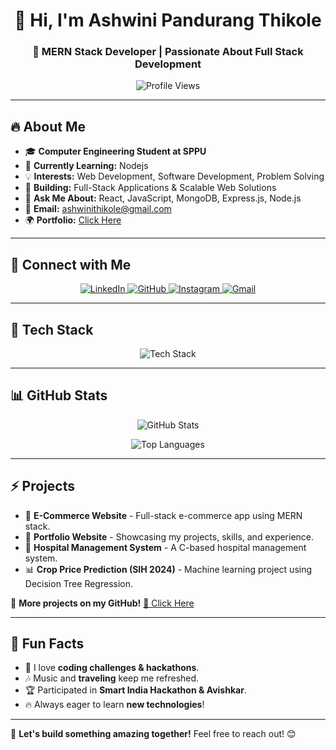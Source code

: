 <h1 align="center">👋 Hi, I'm Ashwini Pandurang Thikole</h1>
<h3 align="center">🚀 MERN Stack Developer | Passionate About Full Stack Development</h3>

<p align="center">
  <img src="https://komarev.com/ghpvc/?username=ashuthikole2004&label=Profile%20Views&color=0e75b6&style=flat" alt="Profile Views" />
</p>

---

## 🔥 About Me  
- 🎓 **Computer Engineering Student at SPPU**  
- 🌱 **Currently Learning:** Nodejs
- 💡 **Interests:** Web Development, Software Development, Problem Solving  
- 🚀 **Building:** Full-Stack Applications & Scalable Web Solutions  
- 💬 **Ask Me About:** React, JavaScript, MongoDB, Express.js, Node.js  
- 📧 **Email:** [ashwinithikole@gmail.com](mailto:ashwinithikole@gmail.com)  
- 🌍 **Portfolio:** [Click Here](https://portfolio-kohl-mu-66.vercel.app/)

---
## 🔗 Connect with Me  
<p align="center">
  <a href="https://linkedin.com/in/ashwini-thikole" target="_blank" rel="nofollow">
    <img src="https://img.shields.io/badge/-LinkedIn-0077B5?style=for-the-badge&logo=linkedin&logoColor=white" alt="LinkedIn" />
  </a>
  <a href="https://github.com/ashu-2004" target="_blank" rel="nofollow">
    <img src="https://img.shields.io/badge/-GitHub-181717?style=for-the-badge&logo=github&logoColor=white" alt="GitHub" />
  </a>
  <a href="https://instagram.com/__ashu_2004__" target="_blank" rel="nofollow">
    <img src="https://img.shields.io/badge/-Instagram-E4405F?style=for-the-badge&logo=instagram&logoColor=white" alt="Instagram" />
  </a>
  <a href="mailto:ashwinithikole@gmail.com" rel="nofollow">
    <img src="https://img.shields.io/badge/-Gmail-D14836?style=for-the-badge&logo=gmail&logoColor=white" alt="Gmail" />
  </a>
</p>

---

## 🚀 Tech Stack  
<p align="center">
  <img src="https://skillicons.dev/icons?i=html,css,bootstrap,js,react,nextjs,nodejs,express,mongodb,mysql,java,python,c,cpp,git,github,vscode" alt="Tech Stack" />
</p>

---

## 📊 GitHub Stats  
<p align="center">
  <img src="https://github-readme-stats.vercel.app/api?username=ashuthikole2004&show_icons=true&theme=tokyonight" alt="GitHub Stats" />
</p>
<p align="center">
  <img src="https://github-readme-stats.vercel.app/api/top-langs/?username=ashuthikole2004&layout=compact&theme=tokyonight" alt="Top Languages" />
</p>

---

## ⚡ Projects  
- 🚀 **E-Commerce Website** - Full-stack e-commerce app using MERN stack.  
- 🌱 **Portfolio Website** - Showcasing my projects, skills, and experience.  
- 🏥 **Hospital Management System** - A C-based hospital management system.  
- 📊 **Crop Price Prediction (SIH 2024)** - Machine learning project using Decision Tree Regression.  

📌 **More projects on my GitHub!** [🔗 Click Here](https://github.com/ashuthikole2004)

---

## 🎯 Fun Facts  
- 🌟 I love **coding challenges & hackathons**.  
- 🎶 Music and **traveling** keep me refreshed.  
- 🏆 Participated in **Smart India Hackathon & Avishkar**.  
- 🔥 Always eager to learn **new technologies**!  

---

🚀 **Let's build something amazing together!** Feel free to reach out! 😊
